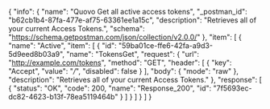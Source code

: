 {
  "info": {
    "name": "Quovo Get all active access tokens",
    "_postman_id": "b62cb1b4-87fa-477e-af75-63361ee1a15c",
    "description": "Retrieves all of your current Access Tokens.",
    "schema": "https://schema.getpostman.com/json/collection/v2.0.0/"
  },
  "item": [
    {
      "name": "Active",
      "item": [
        {
          "id": "59ba01ce-ffe6-42fa-a9d3-5d9eed8b03a9",
          "name": "TokensGet",
          "request": {
            "url": "http://example.com/tokens",
            "method": "GET",
            "header": [
              {
                "key": "Accept",
                "value": "*/*",
                "disabled": false
              }
            ],
            "body": {
              "mode": "raw"
            },
            "description": "Retrieves all of your current Access Tokens."
          },
          "response": [
            {
              "status": "OK",
              "code": 200,
              "name": "Response_200",
              "id": "7f5693ec-dc82-4623-b13f-78ea5119464b"
            }
          ]
        }
      ]
    }
  ]
}